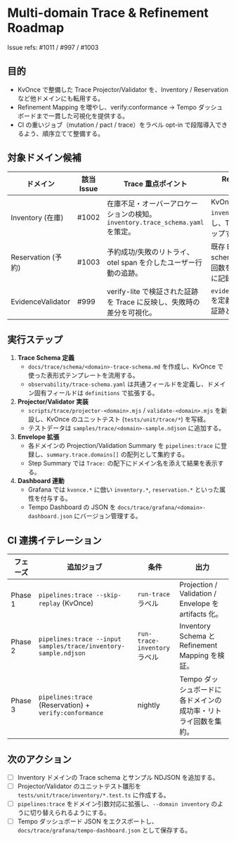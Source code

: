 # Multi-domain Trace & Refinement Roadmap

Issue refs: #1011 / #997 / #1003

## 目的
- KvOnce で整備した Trace Projector/Validator を、Inventory / Reservation など他ドメインにも転用する。
- Refinement Mapping を増やし、verify:conformance → Tempo ダッシュボードまで一貫した可視化を提供する。
- CI の重いジョブ（mutation / pact / trace）をラベル opt-in で段階導入できるよう、順序立てて整備する。

## 対象ドメイン候補
| ドメイン | 該当 Issue | Trace 重点ポイント | Refinement Mapping TODO |
|----------|------------|---------------------|-------------------------|
| Inventory (在庫) | #1002 | 在庫不足・オーバーアロケーションの検知。`inventory.trace_schema.yaml` を策定。 | KvOnce 同様に `inventory.impl.json` を追加し、TTL / allocate API をマップする。 |
| Reservation (予約) | #1003 | 予約成功/失敗のリトライ、otel span を介したユーザー行動の追跡。 | 既存 BDD シナリオを Trace schema に対応付け、再試行回数を Envelope summary に記録。 |
| EvidenceValidator | #999 | verify-lite で検証された証跡を Trace に反映し、失敗時の差分を可視化。 | `evidence.trace_schema.yaml` を定義し、Spec で確認した証跡と Trace を照合。 |

## 実行ステップ
1. **Trace Schema 定義**
   - `docs/trace/schema/<domain>-trace-schema.md` を作成し、KvOnce で使った表形式テンプレートを流用する。
   - `observability/trace-schema.yaml` は共通フィールドを定義し、ドメイン固有フィールドは `definitions` で拡張する。
2. **Projector/Validator 実装**
   - `scripts/trace/projector-<domain>.mjs` / `validate-<domain>.mjs` を新設し、KvOnce のユニットテスト (`tests/unit/trace/*`) を写経。 
   - テストデータは `samples/trace/<domain>-sample.ndjson` に追加する。
3. **Envelope 拡張**
   - 各ドメインの Projection/Validation Summary を `pipelines:trace` に登録し、`summary.trace.domains[]` の配列として集約する。
   - Step Summary では `Trace:` の配下にドメイン名を添えて結果を表示する。
4. **Dashboard 連動**
   - Grafana では `kvonce.*` に倣い `inventory.*`, `reservation.*` といった属性を付与する。
   - Tempo Dashboard の JSON を `docs/trace/grafana/<domain>-dashboard.json` にバージョン管理する。

## CI 連携イテレーション
| フェーズ | 追加ジョブ | 条件 | 出力 |
|---------|------------|------|------|
| Phase 1 | `pipelines:trace --skip-replay` (KvOnce) | `run-trace` ラベル | Projection / Validation / Envelope を artifacts 化。 |
| Phase 2 | `pipelines:trace --input samples/trace/inventory-sample.ndjson` | `run-trace-inventory` ラベル | Inventory Schema と Refinement Mapping を検証。 |
| Phase 3 | `pipelines:trace` (Reservation) + `verify:conformance` | nightly | Tempo ダッシュボードに各ドメインの成功率・リトライ回数を集約。

## 次のアクション
- [ ] Inventory ドメインの Trace schema とサンプル NDJSON を追加する。
- [ ] Projector/Validator のユニットテスト雛形を `tests/unit/trace/inventory/*.test.ts` に作成する。
- [ ] `pipelines:trace` をドメイン引数対応に拡張し、`--domain inventory` のように切り替えられるようにする。
- [ ] Tempo ダッシュボード JSON をエクスポートし、`docs/trace/grafana/tempo-dashboard.json` として保存する。
